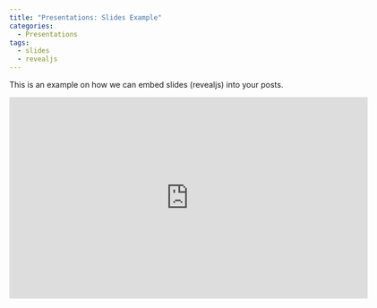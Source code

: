 ```yaml
---
title: "Presentations: Slides Example"
categories:
  - Presentations
tags:
  - slides
  - revealjs
---
```


This is an example on how we can embed slides (revealjs) into your posts.
<iframe width="640" height="360" src="https://nrayapati.github.io/slides/examples/basic.html" frameborder="0" allowfullscreen></iframe>

